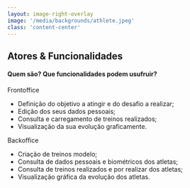```yaml
---
layout: image-right-overlay
image: '/media/backgrounds/athlete.jpeg'
class: 'content-center'
---
```


<h2 class="font-300 no-mb">Atores & Funcionalidades</h2>
<h4 class="mb-4 uppercase text-sm">Quem são? Que funcionalidades podem usufruir?</h4>

<div class="flex flex-col justify-center gap-4">
<v-clicks>

<div>
    <IconBox class="inline-flex">
        <template v-slot:default>
        <AthleteIcon class="w-30px h-30px text-altBlue dark:text-current" />
        </template>
        <template v-slot:title>
        <p class="font-800 text-lg no-m no-pt uppercase dark:text-current text-altBlue">Atletas</p>
        </template>
    </IconBox>
    <p class="text-xs no-m text-beapt italic">Frontoffice</p>
    <ul class="text-xs mt-2">
    <li>Definição do objetivo a atingir e do desafio a realizar;</li>
    <li>Edição dos seus dados pessoais;</li>
    <li>Consulta e carregamento de treinos realizados;</li>
    <li>Visualização da sua evolução graficamente.</li>
    </ul>
</div>

<div>
    <IconBox class="inline-flex">
        <template v-slot:default>
        <TrainerIcon class="w-30px h-30px text-altBlue dark:text-current" />
        </template>
        <template v-slot:title>
        <p class="font-800 text-lg no-m no-pt uppercase dark:text-current text-altBlue">Treinadores</p>
        </template>
    </IconBox>
    <p class="text-xs no-m text-beapt italic">Backoffice</p>
    <ul class="text-xs mt-2">
    <li>Criação de treinos modelo;</li>
    <li>Consulta de dados pessoais e biométricos dos atletas;</li>
    <li>Consulta de treinos realizados e por realizar dos atletas;</li>
    <li>Visualização gráfica da evolução dos atletas.</li>
    </ul>
</div>
</v-clicks>
</div>